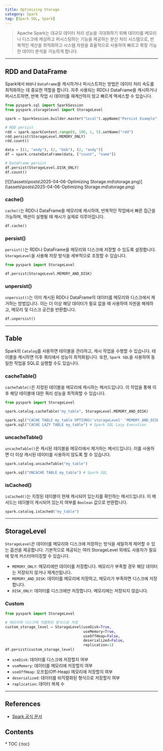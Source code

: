 ```yaml
---
title: Optimizing Storage
category: Spark
tag: [Spark SQL, Spark]
---
```


> Apache Spark는 대규모 데이터 처리 성능을 극대화하기 위해 데이터를 메모리나 디스크에 캐싱하고 퍼시스팅하는 기능을 제공하는 분산 처리 시스템으로, 반복적인 계산을 최적화하고 시스템 자원을 효율적으로 사용하여 빠르고 확장 가능한 데이터 분석을 가능하게 합니다.

---

## RDD and DataFrame

Spark에서 `RDD`나 `DataFrame`을 캐시하거나 퍼시스트하는 방법은 데이터 처리 속도를 최적화하는 데 중요한 역할을 합니다. 자주 사용되는 RDD나 DataFrame을 캐시하거나 퍼시스트하면, 반복 작업 시 데이터를 재계산하지 않고 빠르게 액세스할 수 있습니다.

```python
from pyspark.sql import SparkSession
from pyspark.storagelevel import StorageLevel

spark = SparkSession.builder.master("local").appName("Persist Example").getOrCreate()

# RDD persist
rdd = spark.sparkContext.range(0, 100, 1, 5).setName("rdd")
rdd.persist(StorageLevel.MEMORY_ONLY)
rdd.count()

data = [(1, "andy"), (2, "bob"), (2, "andy")]
df = spark.createDataFrame(data, ["count", "name"])

# DataFrame persist
df.persist(StorageLevel.DISK_ONLY)
df.count()
```

[![](\assets\posts\2025-04-06-Optimizing Storage.md\storage.png)](\assets\posts\2025-04-06-Optimizing Storage.md\storage.png)

### cache()

`cache()`는 RDD나 DataFrame을 메모리에 캐시하여, 반복적인 작업에서 빠른 접근을 가능하며, 액션이 실행될 때 캐시가 실제로 이루어집니다.

```python
df.cache()
```

### persist()

`persist()`는 RDD나 DataFrame을 메모리와 디스크에 저장할 수 있도록 설정합니다. `StorageLevel`을 사용해 저장 방식을 세부적으로 조정할 수 있습니다.

```python
from pyspark import StorageLevel

df.persist(StorageLevel.MEMORY_AND_DISK)
```

### unpersist()

`unpersist()`는 이미 캐시된 RDD나 DataFrame의 데이터를 메모리와 디스크에서 제거하는 방법입니다. 이는 더 이상 해당 데이터가 필요 없을 때 사용하여 자원을 해제하고, 메모리 및 디스크 공간을 반환합니다.

```python
df.unpersist()
```

---

## Table

Spark의 `Catalog`를 사용하면 테이블을 관리하고, 캐시 작업을 수행할 수 있습니다. 테이블을 캐시하면 이후 쿼리에서 성능이 최적화됩니다. 또한, `Spark SQL`을 사용하여 동일한 작업을 SQL로 실행할 수도 있습니다.

### cacheTable()

`cacheTable()`은 지정된 테이블을 메모리에 캐시하는 메서드입니다. 이 작업을 통해 이후 해당 테이블에 대한 쿼리 성능을 최적화할 수 있습니다.

```python
from pyspark import StorageLevel

spark.catalog.cacheTable("my_table", StorageLevel.MEMORY_AND_DISK)

spark.sql("CACHE TABLE my_table OPTIONS('storageLevel' 'MEMORY_AND_DISK')") # Spark SQL
spark.sql("CACHE LAZY TABLE my_table") # Spark SQL Lazy Execution
```

### uncacheTable()

`uncacheTable()`은 캐시된 테이블을 메모리에서 제거하는 메서드입니다. 이를 사용하면 더 이상 캐시된 데이터를 사용하지 않도록 할 수 있습니다.

```python
spark.catalog.uncacheTable("my_table")

spark.sql("UNCACHE TABLE my_table") # Spark SQL
```

### isCached()

`isCached()`는 지정된 테이블이 현재 캐시되어 있는지를 확인하는 메서드입니다. 이 메서드는 테이블이 캐시되어 있는지 여부를 `Boolean` 값으로 반환합니다.

```python
spark.catalog.isCached("my_table")
```

---

## StorageLevel

`StorageLevel`은 데이터를 메모리와 디스크에 저장하는 방식을 세밀하게 제어할 수 있는 옵션을 제공합니다. 기본적으로 제공되는 여러 StorageLevel 외에도 사용자가 필요에 맞게 커스터마이징할 수 있습니다.

- `MEMORY_ONLY`: 메모리에만 데이터를 저장합니다. 메모리가 부족할 경우 해당 데이터는 저장되지 않거나 재계산됩니다.
- `MEMORY_AND_DISK`: 데이터를 메모리에 저장하고, 메모리가 부족하면 디스크에 저장합니다.
- `DISK_ONLY`: 데이터를 디스크에만 저장합니다. 메모리에는 저장되지 않습니다.

### Custom

```python
from pyspark import StorageLevel

# 메모리와 디스크에 직렬화된 방식으로 저장
custom_storage_level = StorageLevel(useDisk=True,
                                    useMemory=True,
                                    useOffHeap=False,
                                    deserialized=False,
                                    replication=1)
df.persist(custom_storage_level)
```

- `useDisk`: 데이터를 디스크에 저장할지 여부
- `useMemory`: 데이터를 메모리에 저장할지 여부
- `useOffHeap`: 오프힙(Off-Heap) 메모리에 저장할지 여부
- `deserialized`: 데이터를 비직렬화된 형식으로 저장할지 여부
- `replication`: 데이터 복제 수

---

## References

- [Spark 공식 문서](https://spark.apache.org/docs/latest/)

<nav class="post-toc" markdown="1">
  <h2>Contents</h2>
* TOC
{:toc}
</nav>
